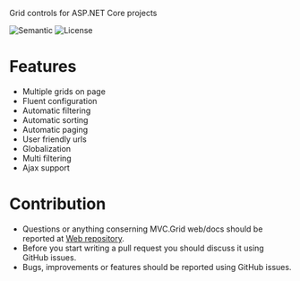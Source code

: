 Grid controls for ASP.NET Core projects

![Semantic](https://img.shields.io/badge/sem-ver-lightgrey.svg?style=plastic)
![License](https://img.shields.io/badge/license-MIT-green.svg?style=plastic)

# Features
- Multiple grids on page
- Fluent configuration
- Automatic filtering
- Automatic sorting
- Automatic paging
- User friendly urls
- Globalization
- Multi filtering
- Ajax support

# Contribution
- Questions or anything conserning MVC.Grid web/docs should be reported at [Web repository](https://github.com/NonFactors/MVC6.Grid.Web).
- Before you start writing a pull request you should discuss it using GitHub issues.
- Bugs, improvements or features should be reported using GitHub issues.
